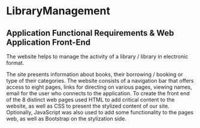 # LibraryManagement
Application Functional Requirements &amp; Web Application Front-End
-------------------------------------------------------

The website helps to manage the activity of a library / library in electronic format.

The site presents information about books, their borrowing / booking or type of their categories. The website consists of a navigation bar that offers access to eight pages, links for directing on various pages, viewing names, email for the user who connects to the application. To create the front end of the 8 distinct web pages used HTML to add critical content to the website, as well as CSS to present the stylized content of our site.
Optionally, JavaScript was also used to add some functionality to the pages
web, as well as Bootstrap on the stylization side.
